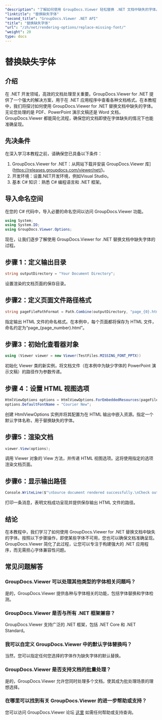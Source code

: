```yaml
---
"description": "了解如何使用 GroupDocs.Viewer 轻松替换 .NET 文档中缺失的字体。只需简单几步即可确保渲染准确。"
"linktitle": "替换缺失字体"
"second_title": "GroupDocs.Viewer .NET API"
"title": "替换缺失字体"
"url": "/zh/net/rendering-options/replace-missing-font/"
"weight": 20
type: docs
---
```

# 替换缺失字体

## 介绍
在 .NET 开发领域，高效的文档处理至关重要。GroupDocs.Viewer for .NET 提供了一个强大的解决方案，用于在 .NET 应用程序中查看各种文档格式。在本教程中，我们将探讨如何使用 GroupDocs.Viewer for .NET 替换文档中缺失的字体。无论您处理的是 PDF、PowerPoint 演示文稿还是 Word 文档，GroupDocs.Viewer 都能简化流程，确保您的文档即使在字体缺失的情况下也能准确呈现。
## 先决条件
在深入学习本教程之前，请确保您已具备以下条件：
1. GroupDocs.Viewer for .NET：从网站下载并安装 GroupDocs.Viewer 库](https://releases.groupdocs.com/viewer/net/)。
2. 开发环境：设置.NET开发环境，例如Visual Studio。
3. 基本 C# 知识：熟悉 C# 编程语言和 .NET 框架。

## 导入命名空间
在您的 C# 代码中，导入必要的命名空间以访问 GroupDocs.Viewer 功能。

```csharp
using System;
using System.IO;
using GroupDocs.Viewer.Options;
```

现在，让我们逐步了解使用 GroupDocs.Viewer for .NET 替换文档中缺失字体的过程。
## 步骤 1：定义输出目录
```csharp
string outputDirectory = "Your Document Directory";
```
设置渲染的文档页面的保存目录。
## 步骤2：定义页面文件路径格式
```csharp
string pageFilePathFormat = Path.Combine(outputDirectory, "page_{0}.html");
```
指定输出 HTML 文件的命名格式。在本例中，每个页面都将保存为 HTML 文件，命名约定为“page_{page_number}.html”。
## 步骤3：初始化查看器对象
```csharp
using (Viewer viewer = new Viewer(TestFiles.MISSING_FONT_PPTX))
```
初始化 Viewer 类的新实例，将文档文件（在本例中为缺少字体的 PowerPoint 演示文稿）的路径作为参数传递。
## 步骤 4：设置 HTML 视图选项
```csharp
HtmlViewOptions options = HtmlViewOptions.ForEmbeddedResources(pageFilePathFormat);
options.DefaultFontName = "Courier New";
```
创建 HtmlViewOptions 实例并将其配置为在 HTML 输出中嵌入资源。指定一个默认字体名称，用于替换缺失的字体。
## 步骤5：渲染文档
```csharp
viewer.View(options);
```
调用 Viewer 对象的 View 方法，并传递 HTML 视图选项。这将使用指定的选项渲染文档页面。
## 步骤6：显示输出路径
```csharp
Console.WriteLine($"\nSource document rendered successfully.\nCheck output in {outputDirectory}.");
```
打印一条消息，表明文档成功呈现并提供保存输出 HTML 文件的路径。

## 结论
在本教程中，我们学习了如何使用 GroupDocs.Viewer for .NET 替换文档中缺失的字体。按照以下步骤操作，即使某些字体不可用，您也可以确保文档准确呈现。GroupDocs.Viewer 简化了此过程，让您可以专注于构建强大的 .NET 应用程序，而无需担心字体兼容性问题。
## 常见问题解答
### GroupDocs.Viewer 可以处理其他类型的字体相关问题吗？
是的，GroupDocs.Viewer 提供各种与字体相关的功能，包括字体替换和字体检测。
### GroupDocs.Viewer 是否与所有 .NET 框架兼容？
GroupDocs.Viewer 支持广泛的 .NET 框架，包括 .NET Core 和 .NET Standard。
### 我可以自定义 GroupDocs.Viewer 中的默认字体替换吗？
当然，您可以指定任何您选择的字体作为缺失字体的默认替换。
### GroupDocs.Viewer 是否支持文档的批量处理？
是的，GroupDocs.Viewer 允许您同时处理多个文档，使其成为批处理场景的理想选择。
### 在哪里可以找到有关 GroupDocs.Viewer 的进一步帮助或支持？
您可以访问 GroupDocs.Viewer 论坛 [这里](https://forum.groupdocs.com/c/viewer/9) 如需任何帮助或支持查询。